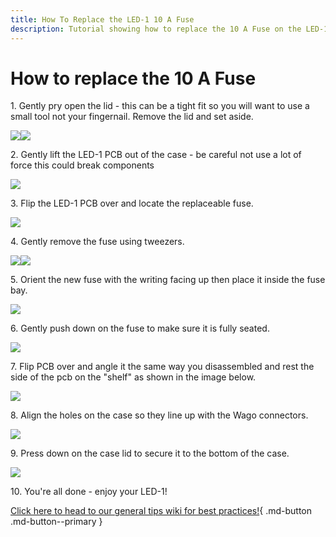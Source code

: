 ```yaml
---
title: How To Replace the LED-1 10 A Fuse
description: Tutorial showing how to replace the 10 A Fuse on the LED-1.
---
```

# How to replace the 10 A Fuse

1\. Gently pry open the lid - this can be a tight fit so you will want to use a small tool not your fingernail. Remove the lid and set aside.

![](assets/led-1-pry-open-lid.jpg)![](assets/led-1-case-with-lid-off.jpg)

2\. Gently lift the LED-1 PCB out of the case - be careful not use a lot of force this could break components

![](assets/led-1-lift-out-of-case.jpg)

3\. Flip the LED-1 PCB over and locate the replaceable fuse.

![](assets/led-1-pcb-back-point-to-fuse.jpg)

4\. Gently remove the fuse using tweezers.

![](assets/led-1-remove-fuse-1.jpg)![](assets/led-1-remove-fuse-2.jpg)

5\. Orient the new fuse with the writing facing up then place it inside the fuse bay.

![](assets/led-1-place-new-fuse-1.jpg)

6\. Gently push down on the fuse to make sure it is fully seated.

![](assets/led-1-place-new-fuse-2.jpg)

7\. Flip PCB over and angle it the same way you disassembled and rest the side of the pcb on the "shelf" as shown in the image below.

![](assets/led-1-angle-back-in-case.jpg)

8\. Align the holes on the case so they line up with the Wago connectors.

![](assets/led-1-align-case-lid.jpg)

9\. Press down on the case lid to secure it to the bottom of the case.

![](assets/led-1-secure-lid-to-case.jpg)

10\. You're all done - enjoy your LED-1!

[Click here to head to our general tips wiki for best practices!](https://wiki.apolloautomation.com/products/led1/setup/led1-general-tips/){ .md-button .md-button--primary }